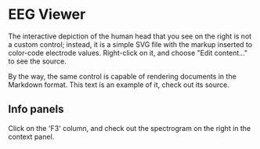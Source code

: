 # EEG Viewer

The interactive depiction of the human head that you see on the right is not a custom control;
instead, it is a simple SVG file with the markup inserted to color-code electrode values. Right-click
on it, and choose "Edit content..." to see the source.

By the way, the same control is capable of rendering documents in the Markdown format. This text is
an example of it, check out its source.

## Info panels

Click on the 'F3' column, and check out the spectrogram on the right in the context panel.
